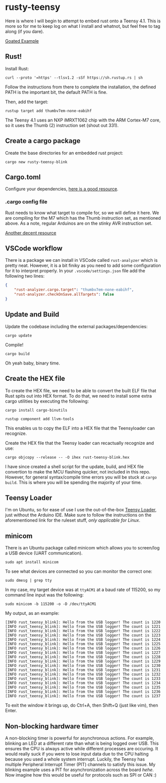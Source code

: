 # rusty-teensy

Here is where I will begin to attempt to embed rust onto a Teensy 4.1. This is more so for me to keep log on what I install and whatnot, but feel free to tag along (if you dare).

[Goated Example](https://github.com/mciantyre/teensy4-rs-template/tree/master)

## Rust!

Install Rust:

`curl --proto '=https' --tlsv1.2 -sSf https://sh.rustup.rs | sh`

Follow the instructions from there to complete the installation, the defined PATH is the important bit, the default PATH is fine.

Then, add the target:

`rustup target add thumbv7em-none-eabihf`

The Teensy 4.1 uses an NXP iMRXT1062 chip with the ARM Cortex-M7 core, so it uses the Thumb (2) instruction set (shout out 331).

## Create a cargo package

Create the base directories for an embedded rust project:

`cargo new rusty-teensy-blink`

## Cargo.toml

Configure your dependencies, [here is a good resource](https://crates.io/crates/teensy4-bsp).

### .cargo config file

Rust needs to know what target to compile for, so we will define it here. We are compiling for the M7 which has the Thumb instruction set, as mentioned above. As a note, regular Arduinos are on the stinky AVR instruction set. 

[Another decent resource](https://imxrt-rs.github.io/book/toolchain.html)

## VSCode workflow

There is a package we can install in VSCode called `rust-analyzer` which is pretty neat. However, it is a bit finiky as you need to add some configuration for it to interpret properly. In your `.vscode/settings.json` file add the following two lines:

```json
{
    "rust-analyzer.cargo.target": "thumbv7em-none-eabihf",
    "rust-analyzer.checkOnSave.allTargets": false
}
```

## Update and Build

Update the codebase including the external packages/dependencies:

`cargo update`

Compile!

`cargo build`

Oh yeah baby, binary time.

## Create the HEX file

To create the HEX file, we need to be able to convert the built ELF file that Rust spits out into HEX format. To do that, we need to install some extra cargo utilities by executing the following:

`cargo install cargo-binutils`

`rustup component add llvm-tools`

This enables us to copy the ELF into a HEX file that the Teensyloader can recognize. 

Create the HEX file that the Teensy loader can recactually recognize and use:

`cargo objcopy --release -- -O ihex rust-teensy-blink.hex`

I have since created a shell script for the update, build, and HEX file convertion to make the MCU flashing quicker, not included in this repo. However, for general syntax/compile time errors you will be stuck at `cargo build`. This is where you will be spending the majority of your time.

## Teensy Loader

I'm on Ubuntu, so for ease of use I use the out-of-the-box [Teensy Loader](https://www.pjrc.com/teensy/loader_linux.html), just without the Arduino IDE. Make sure to follow the instructions on the aforementioned link for the ruleset stuff, *only applicable for Linux*.

## minicom

There is an Ubuntu package called minicom which allows you to screen/log a USB device (UART communication).

`sudo apt install minicom`

To see what devices are connected so you can monitor the correct one:

`sudo dmesg | grep tty`

In my case, my target device was at `ttyACM1` at a baud rate of 115200, so my command line input was the following:

`sudo minicom -b 115200 -o -D /dev/ttyACM1`

My output, as an example:

```
[INFO rust_teensy_blink]: Hello from the USB logger! The count is 1220
[INFO rust_teensy_blink]: Hello from the USB logger! The count is 1221
[INFO rust_teensy_blink]: Hello from the USB logger! The count is 1222
[INFO rust_teensy_blink]: Hello from the USB logger! The count is 1223
[INFO rust_teensy_blink]: Hello from the USB logger! The count is 1224
[INFO rust_teensy_blink]: Hello from the USB logger! The count is 1225
[INFO rust_teensy_blink]: Hello from the USB logger! The count is 1226
[INFO rust_teensy_blink]: Hello from the USB logger! The count is 1227
[INFO rust_teensy_blink]: Hello from the USB logger! The count is 1228
[INFO rust_teensy_blink]: Hello from the USB logger! The count is 1229
[INFO rust_teensy_blink]: Hello from the USB logger! The count is 1230
[INFO rust_teensy_blink]: Hello from the USB logger! The count is 1231
[INFO rust_teensy_blink]: Hello from the USB logger! The count is 1232
[INFO rust_teensy_blink]: Hello from the USB logger! The count is 1233
[INFO rust_teensy_blink]: Hello from the USB logger! The count is 1234
[INFO rust_teensy_blink]: Hello from the USB logger! The count is 1235
[INFO rust_teensy_blink]: Hello from the USB logger! The count is 1236
[INFO rust_teensy_blink]: Hello from the USB logger! The count is 1237                             
```

To exit the window it brings up, do Ctrl+A, then Shift+Q (just like vim), then Enter.

## Non-blocking hardware timer

A non-blocking timer is powerful for asynchronous actions. For example, blinking an LED at a different rate than what is being logged over USB. This ensures the CPU is always active while different processes are occuring. It would really suck if you were to lose input data due to the CPU halting because you used a whole system interrupt. Luckily, the Teensy has multiple Peripheral Interrupt Timer (PIT) channels to satisfy this issue. My blinking example uses a PIT for asynchronization across the board *hehe*. Now imagine how this would be useful for protocols such as SPI or CAN :)
